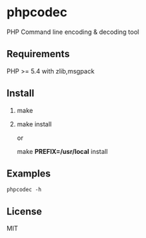 # phpcodec
PHP Command line encoding &amp; decoding tool

## Requirements

PHP >= 5.4  with zlib,msgpack

## Install
1. make
2. make install

   or

   make **PREFIX=/usr/local** install

## Examples

<code>phpcodec -h</code>
  
## License
   MIT
  
  
  
  
   
   
   
   
   
   
   
   
   
   
   
   
   
   
   
   
   
   
   
   
   
   
   
   
   
   
   
   
   
   
   
   
   
   
   
   
   
   
   
   
   
   
   
   
   
   
   
   
   
   
   
